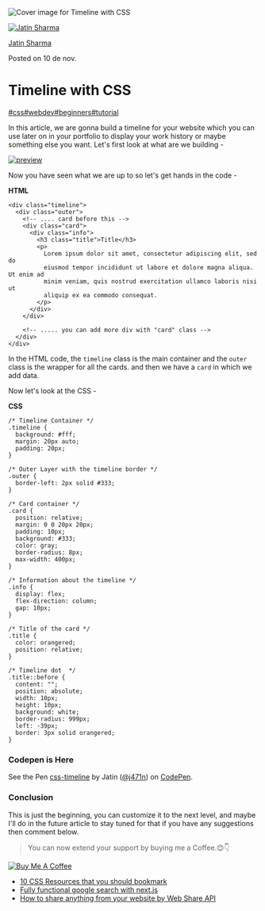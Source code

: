 ![Cover image for Timeline with CSS](https://res.cloudinary.com/practicaldev/image/fetch/s--vB_kJ3Gh--/c_imagga_scale,f_auto,fl_progressive,h_420,q_auto,w_1000/https://dev-to-uploads.s3.amazonaws.com/uploads/articles/wrci1dmfz3j5zsd7d5q1.png)

[![Jatin Sharma](https://res.cloudinary.com/practicaldev/image/fetch/s--6HN7dTzY--/c_fill,f_auto,fl_progressive,h_50,q_auto,w_50/https://dev-to-uploads.s3.amazonaws.com/uploads/user/profile_image/495014/14a7b692-e1b9-4db5-a6fd-be595b7a856b.png)](https://dev.to/j471n)

[Jatin Sharma](https://dev.to/j471n)

Posted on 10 de nov.

# Timeline with CSS

[#css](https://dev.to/t/css)[#webdev](https://dev.to/t/webdev)[#beginners](https://dev.to/t/beginners)[#tutorial](https://dev.to/t/tutorial)

In this article, we are gonna build a timeline for your website which you can use later on in your portfolio to display your work history or maybe something else you want. Let's first look at what are we building -

[![preview](https://res.cloudinary.com/practicaldev/image/fetch/s--a-t4yAba--/c_limit%2Cf_auto%2Cfl_progressive%2Cq_66%2Cw_880/https://i.imgur.com/BLrZCnJ.gif)](https://res.cloudinary.com/practicaldev/image/fetch/s--a-t4yAba--/c_limit%2Cf_auto%2Cfl_progressive%2Cq_66%2Cw_880/https://i.imgur.com/BLrZCnJ.gif)

Now you have seen what we are up to so let's get hands in the code -

**HTML**

```
<div class="timeline">
  <div class="outer">
    <!-- .... card before this -->
    <div class="card">
      <div class="info">
        <h3 class="title">Title</h3>
        <p>
          Lorem ipsum dolor sit amet, consectetur adipiscing elit, sed do
          eiusmod tempor incididunt ut labore et dolore magna aliqua. Ut enim ad
          minim veniam, quis nostrud exercitation ullamco laboris nisi ut
          aliquip ex ea commodo consequat.
        </p>
      </div>
    </div>

    <!-- ..... you can add more div with "card" class -->
  </div>
</div>
```



In the HTML code, the `timeline` class is the main container and the `outer` class is the wrapper for all the cards. and then we have a `card` in which we add data.

Now let's look at the CSS -

**CSS**

```
/* Timeline Container */
.timeline {
  background: #fff;
  margin: 20px auto;
  padding: 20px;
}

/* Outer Layer with the timeline border */
.outer {
  border-left: 2px solid #333;
}

/* Card container */
.card {
  position: relative;
  margin: 0 0 20px 20px;
  padding: 10px;
  background: #333;
  color: gray;
  border-radius: 8px;
  max-width: 400px;
}

/* Information about the timeline */
.info {
  display: flex;
  flex-direction: column;
  gap: 10px;
}

/* Title of the card */
.title {
  color: orangered;
  position: relative;
}

/* Timeline dot  */
.title::before {
  content: "";
  position: absolute;
  width: 10px;
  height: 10px;
  background: white;
  border-radius: 999px;
  left: -39px;
  border: 3px solid orangered;
}
```



### Codepen is Here



See the Pen [css-timeline](https://codepen.io/j471n/pen/wvqXRjm) by Jatin ([@j471n](https://codepen.io/j471n)) on [CodePen](https://codepen.io/).

### Conclusion

This is just the beginning, you can customize it to the next level, and maybe I'll do in the future article to stay tuned for that if you have any suggestions then comment below.

> You can now extend your support by buying me a Coffee.😊👇

[![Buy Me A Coffee](https://res.cloudinary.com/practicaldev/image/fetch/s--Rb9xKs4G--/c_limit%2Cf_auto%2Cfl_progressive%2Cq_auto%2Cw_880/https://cdn.buymeacoffee.com/buttons/v2/default-yellow.png)](https://www.buymeacoffee.com/j471n)

- [10 CSS Resources that you should bookmark](https://dev.to/j471n/10-css-resources-that-you-should-bookmark-46l6)
- [Fully functional google search with next.js](https://dev.to/j471n/fully-functional-google-clone-with-nextjs-223o)
- [How to share anything from your website by Web Share API](https://dev.to/j471n/how-to-share-anything-from-your-website-by-web-share-api-1h5g)